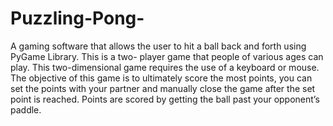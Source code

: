 # Puzzling-Pong-
A gaming software that allows the user to hit a ball back and forth using PyGame Library. This is a two- player game that people of various ages can play. This two-dimensional game requires the use of a keyboard or mouse. The objective of this game is to ultimately score the most points, you can set the points with your partner and manually close the game after the set point is reached. Points are scored by getting the ball past your opponent’s paddle.



